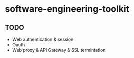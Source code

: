 # software-engineering-toolkit

## TODO
- Web authentication & session
- Oauth
- Web proxy & API Gateway & SSL termintation
